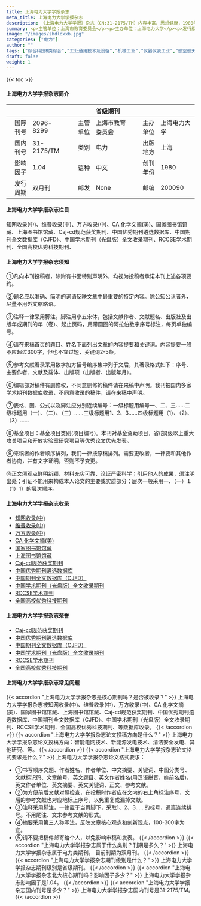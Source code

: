 ```yaml
---
title: 上海电力大学学报杂志
meta_title: 上海电力大学学报杂志
description: 《上海电力大学学报》杂志（CN:31-2175/TM）内容丰富、思想健康，1980年创刊，目前以双月刊刊形式发行，刊物对外积极扩大宣传，致力于提高杂志质量与影响。杂志主要围绕能源电力行业，依托上海电力大学在清洁发电、智能电网、智慧能源三大优势学科群的深厚底蕴，发表电力工程、动力工程、环境工程、信息科学、控制科学与工程、电子与通信等领域的最新研究成果。 《上海电力大学学报》不仅关注电力工业的前沿技术和理论研究，还致力于推动科技成果的交流与分享，为科研人员提供了一个展示研究成果、交流学术观点的重要平台。该学报的编辑委员会由众多资深学者和专家组成，他们共同确保学报的学术质量和影响力。杂志是一份在电力工业领域具有重要影响力的学术期刊，以其专业的学术内容、严谨的编辑态度和广泛的学术交流，为推动我国电力工业的发展做出了积极贡献。 该学报被国内外多个重要数据库收录，如RCCSE中国核心学术期刊(A)、中国期刊全文数据库、中国学术期刊综合评价数据库等，显示了其在学术界的广泛认可和影响力。此外，该学报还荣获了多项荣誉，如全国高校科技期刊优秀编辑出版质量奖、上海市优秀期刊等，进一步证明了其办刊质量和学术价值。
summary: <p>主管单位：上海市教育委员会</p><p>主办单位：上海电力大学</p><p>发行级别：省级期刊</p><p>发行周期：双月刊</p>
image: "/images/shdldxxb.jpg"
categories: ["电力"]
author: ""
tags: ["综合科技B类综合","工业通用技术及设备","机械工业","仪器仪表工业","航空航天科学与工程","武器工业与军事技术","铁路运输","公路与水路运输","汽车工业","船舶工业","水利水电工程","建筑科学与工程","动力工程","核科学技术","新能源","电力工业",]
draft: false
weight: 1
---
```


{{< toc >}}

#### 上海电力大学学报杂志简介
|               |                               |               | 省级期刊        |               |                           |
| ------------: | :---------------------------- | ------------: | :---------------------------- | ------------: | :------------------------ |
| 国际刊号      | 2096-8299   | 主管单位      | 上海市教育委员会     | 主办单位      | 上海电力大学     |
| 国内刊号      | 31-2175/TM        | 类别          | 电力       | 出版地方      | 上海           |
| 影响因子      | 1.04        | 语种          | 中文             | 创刊年份      | 1980    |
| 发行周期      | 双月刊    | 邮发          | None              | 邮编          | 200090      |

#### 上海电力大学学报杂志栏目
<span>知网收录(中)</span>、<span>维普收录(中)</span>、<span>万方收录(中)</span>、<span>CA 化学文摘(美)</span>、<span>国家图书馆馆藏</span>、<span>上海图书馆馆藏</span>、<span>Caj-cd规范获奖期刊</span>、<span>中国优秀期刊遴选数据库</span>、<span>中国期刊全文数据库（CJFD）</span>、<span>中国学术期刊（光盘版）全文收录期刊</span>、<span>RCCSE学术期刊</span>、<span>全国高校优秀科技期刊</span>、

#### 上海电力大学学报杂志须知
<p><p>
	①凡向本刊投稿者，除附有书面特别声明外，均视为投稿者承诺本刊上述各项要约。
</p><p>
	②题名应以准确、简明的词语反映文章中最重要的特定内容。除公知公认者外，尽量不用外文缩略语。
</p><p>
	③注释一律采用脚注。脚注用小五宋体，包括文献作者、文献题名、出版社及出版年或期刊的年（卷）、起止页码，用带圆圈的阿拉伯数字序号标注，每页单独编号。
</p><p>
	④请在来稿首页的题目、姓名下面列出文章的内容提要和关键词。内容提要一般不应超过300字，但也不宜过短，关键词2-5条。
</p><p>
	⑤参考文献著录采用数字加方括号编序集中列于文后，其著录格式如下：序号、主要作者、文献及载体、出版项（出版者、出版年月）。
</p><p>
	⑥编辑部对稿件有删修权，不同意删修的稿件请在来稿中声明。我刊被国内多家学术期刊数据库收录，不同意收录的稿件，请在来稿中声明。
</p><p>
	⑦表格、图、公式以及脚注应分别连续编号：一级标题用编号一、二、三……二级标题用（一）、（二）、（三）……三级标题用1、2、3……四级标题用（1）、（2）、（3）……
</p><p>
	⑧基金项目：基金项目类别(项目编号)。本刊对基金资助项目，省(部)级以上重大攻关项目和开放实验室研究项目等优秀论文优先发表。
</p><p>
	⑨来稿者的作者顺序排列，我们一律按原稿排列。需要更改者，一律要和其他作者协商，并有文字证明，否则不予变更。
</p><p>
	⑩正文须观点鲜明新颖、材料充实可靠、论证严密科学；引用他人的成果，须注明出处；引证不能用来构成本人论文的主要或实质部分；层次一般采用一、（一）⒈（1）1）的层次顺序。
</p></p>


#### 上海电力大学学报杂志收录
<ul>
    <li class="inline-block">
        <a class="bg-theme-light hover:bg-primary dark:bg-darkmode-theme-light dark:hover:bg-darkmode-primary dark:hover:text-dark m-1 block rounded px-3 py-1 hover:text-white" href="#上海电力大学学报杂志收录">
        知网收录(中)
        </a>
    </li>
    <li class="inline-block">
        <a class="bg-theme-light hover:bg-primary dark:bg-darkmode-theme-light dark:hover:bg-darkmode-primary dark:hover:text-dark m-1 block rounded px-3 py-1 hover:text-white" href="#上海电力大学学报杂志收录">
        维普收录(中)
        </a>
    </li>
    <li class="inline-block">
        <a class="bg-theme-light hover:bg-primary dark:bg-darkmode-theme-light dark:hover:bg-darkmode-primary dark:hover:text-dark m-1 block rounded px-3 py-1 hover:text-white" href="#上海电力大学学报杂志收录">
        万方收录(中)
        </a>
    </li>
    <li class="inline-block">
        <a class="bg-theme-light hover:bg-primary dark:bg-darkmode-theme-light dark:hover:bg-darkmode-primary dark:hover:text-dark m-1 block rounded px-3 py-1 hover:text-white" href="#上海电力大学学报杂志收录">
        CA 化学文摘(美)
        </a>
    </li>
    <li class="inline-block">
        <a class="bg-theme-light hover:bg-primary dark:bg-darkmode-theme-light dark:hover:bg-darkmode-primary dark:hover:text-dark m-1 block rounded px-3 py-1 hover:text-white" href="#上海电力大学学报杂志收录">
        国家图书馆馆藏
        </a>
    </li>
    <li class="inline-block">
        <a class="bg-theme-light hover:bg-primary dark:bg-darkmode-theme-light dark:hover:bg-darkmode-primary dark:hover:text-dark m-1 block rounded px-3 py-1 hover:text-white" href="#上海电力大学学报杂志收录">
        上海图书馆馆藏
        </a>
    </li>
    <li class="inline-block">
        <a class="bg-theme-light hover:bg-primary dark:bg-darkmode-theme-light dark:hover:bg-darkmode-primary dark:hover:text-dark m-1 block rounded px-3 py-1 hover:text-white" href="#上海电力大学学报杂志收录">
        Caj-cd规范获奖期刊
        </a>
    </li>
    <li class="inline-block">
        <a class="bg-theme-light hover:bg-primary dark:bg-darkmode-theme-light dark:hover:bg-darkmode-primary dark:hover:text-dark m-1 block rounded px-3 py-1 hover:text-white" href="#上海电力大学学报杂志收录">
        中国优秀期刊遴选数据库
        </a>
    </li>
    <li class="inline-block">
        <a class="bg-theme-light hover:bg-primary dark:bg-darkmode-theme-light dark:hover:bg-darkmode-primary dark:hover:text-dark m-1 block rounded px-3 py-1 hover:text-white" href="#上海电力大学学报杂志收录">
        中国期刊全文数据库（CJFD）
        </a>
    </li>
    <li class="inline-block">
        <a class="bg-theme-light hover:bg-primary dark:bg-darkmode-theme-light dark:hover:bg-darkmode-primary dark:hover:text-dark m-1 block rounded px-3 py-1 hover:text-white" href="#上海电力大学学报杂志收录">
        中国学术期刊（光盘版）全文收录期刊
        </a>
    </li>
    <li class="inline-block">
        <a class="bg-theme-light hover:bg-primary dark:bg-darkmode-theme-light dark:hover:bg-darkmode-primary dark:hover:text-dark m-1 block rounded px-3 py-1 hover:text-white" href="#上海电力大学学报杂志收录">
        RCCSE学术期刊
        </a>
    </li>
    <li class="inline-block">
        <a class="bg-theme-light hover:bg-primary dark:bg-darkmode-theme-light dark:hover:bg-darkmode-primary dark:hover:text-dark m-1 block rounded px-3 py-1 hover:text-white" href="#上海电力大学学报杂志收录">
        全国高校优秀科技期刊
        </a>
    </li>
</ul>



#### 上海电力大学学报杂志荣誉
<ul>
    <li class="inline-block">
        <a class="bg-theme-light hover:bg-primary dark:bg-darkmode-theme-light dark:hover:bg-darkmode-primary dark:hover:text-dark m-1 block rounded px-3 py-1 hover:text-white" href="#上海电力大学学报杂志荣誉">
        Caj-cd规范获奖期刊
        </a>
    </li>
    <li class="inline-block">
        <a class="bg-theme-light hover:bg-primary dark:bg-darkmode-theme-light dark:hover:bg-darkmode-primary dark:hover:text-dark m-1 block rounded px-3 py-1 hover:text-white" href="#上海电力大学学报杂志荣誉">
        中国优秀期刊遴选数据库
        </a>
    </li>
    <li class="inline-block">
        <a class="bg-theme-light hover:bg-primary dark:bg-darkmode-theme-light dark:hover:bg-darkmode-primary dark:hover:text-dark m-1 block rounded px-3 py-1 hover:text-white" href="#上海电力大学学报杂志荣誉">
        中国期刊全文数据库（CJFD）
        </a>
    </li>
    <li class="inline-block">
        <a class="bg-theme-light hover:bg-primary dark:bg-darkmode-theme-light dark:hover:bg-darkmode-primary dark:hover:text-dark m-1 block rounded px-3 py-1 hover:text-white" href="#上海电力大学学报杂志荣誉">
        中国学术期刊（光盘版）全文收录期刊
        </a>
    </li>
    <li class="inline-block">
        <a class="bg-theme-light hover:bg-primary dark:bg-darkmode-theme-light dark:hover:bg-darkmode-primary dark:hover:text-dark m-1 block rounded px-3 py-1 hover:text-white" href="#上海电力大学学报杂志荣誉">
        RCCSE学术期刊
        </a>
    </li>
    <li class="inline-block">
        <a class="bg-theme-light hover:bg-primary dark:bg-darkmode-theme-light dark:hover:bg-darkmode-primary dark:hover:text-dark m-1 block rounded px-3 py-1 hover:text-white" href="#上海电力大学学报杂志荣誉">
        全国高校优秀科技期刊
        </a>
    </li>
</ul>












#### 上海电力大学学报杂志常见问题
{{< accordion "上海电力大学学报杂志是核心期刊吗？是否被收录？" >}}
上海电力大学学报杂志被知网收录(中)、维普收录(中)、万方收录(中)、CA 化学文摘(美)、国家图书馆馆藏、上海图书馆馆藏、Caj-cd规范获奖期刊、中国优秀期刊遴选数据库、中国期刊全文数据库（CJFD）、中国学术期刊（光盘版）全文收录期刊、RCCSE学术期刊、全国高校优秀科技期刊、等数据库收录。
{{< /accordion >}}
{{< accordion "上海电力大学学报杂志论文投稿方向是什么？" >}}
上海电力大学学报杂志论文投稿方向：智能电网技术、新能源发电技术、清洁安全发电、其他研究、等。
{{< /accordion >}}
{{< accordion "上海电力大学学报杂志论文格式要求是什么？" >}}
上海电力大学学报杂志论文格式要求：
- ①书写顺序文题、作者姓名、作者单位、中文摘要、关键词、中图分类号、文献标识码、文章编号、英文题目、英文作者姓名(用汉语拼音，姓前名后)，英文作者单位、英文摘要、英文关键词、正文、参考文献。
- ②为方便前后文献对照检查，在投稿时作者应在文内的右上角标注序号，文后的参考文献也对应地标上序号，以免重复或漏掉文献。
- ③注释采用脚注，一律置于当页脚下，采取1、2、3……的标号，通篇连续排号。不用尾注、文末参考文献的形式。
- ④摘要采用第三人称写法，反映文章核心观点和创新观点，100-300字为宜。
- ⑤请不要把稿件邮寄给个人，以免影响审稿和发表。
{{< /accordion >}}
{{< accordion "上海电力大学学报杂志属于什么类别？刊期是多久？" >}}
上海电力大学学报杂志属于电力类期刊， 目前刊期为双月刊。
{{< /accordion >}}
{{< accordion "上海电力大学学报杂志期刊级别是什么？" >}}
上海电力大学学报杂志期刊级别是省级期刊。
{{< /accordion >}}
{{< accordion "上海电力大学学报杂志北大核心期刊吗？影响因子多少？" >}}
上海电力大学学报杂志影响因子是1.04。
{{< /accordion >}}
{{< accordion "上海电力大学学报杂志国内刊号是多少？" >}}
上海电力大学学报杂志国内刊号是31-2175/TM。
{{< /accordion >}}